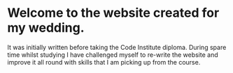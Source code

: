 # Welcome to the website created for my wedding.

It was initially written before taking the Code Institute diploma. 
During spare time whilst studying I have challenged myself to re-write the website and improve it all round with skills that I am picking up from the course.
